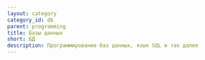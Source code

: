 ```yaml
---
layout: category
category_id: db
parent: programming
title: Базы данных
short: БД
description: Программирование баз данных, язык SQL и так далее
---
```

